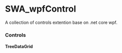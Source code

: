 # SWA_wpfControl
 A collection of controls extention base on .net core wpf.

### Controls

#### TreeDataGrid

